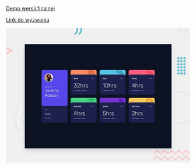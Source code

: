 [Demo wersji finalnej](https://angron-dev.github.io/Time-tracking-dashboard/)

[Link do wyzwania](https://www.frontendmentor.io/challenges/time-tracking-dashboard-UIQ7167Jw)

![Design preview for the Time tracking dashboard coding challenge](./design/desktop-preview.jpg)
